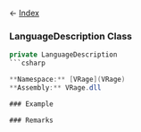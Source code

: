 ← [Index](Api-Index)

### LanguageDescription Class

```csharp
private LanguageDescription
```csharp

**Namespace:** [VRage](VRage)  
**Assembly:** VRage.dll

### Example

### Remarks

